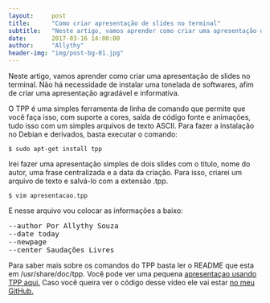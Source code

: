 ```yaml
---
layout:     post
title:      "Como criar apresentação de slides no terminal"
subtitle:   "Neste artigo, vamos aprender como criar uma apresentação de slides no terminal"
date:       2017-03-16 14:00:00
author:     "Allythy"
header-img: "img/post-bg-01.jpg"
---
```

Neste artigo, vamos aprender como criar uma apresentação de slides no terminal.
Não há necessidade de instalar uma tonelada de softwares, afim de criar uma apresentação agradável e informativa.

O TPP é uma simples ferramenta de linha de comando que permite que você faça isso,
com suporte a cores, saída de código fonte e animações, tudo isso com um simples arquivos de texto ASCII.
Para fazer a instalação no Debian e derivados, basta executar o comando:

`$ sudo apt-get install tpp`

Irei fazer uma apresentação simples de dois slides com o titulo, nome do autor, uma frase centralizada e a data da criação. Para isso, criarei um arquivo de texto e salvá-lo com a extensão .tpp.

`$ vim apresentacao.tpp`

E nesse arquivo vou colocar as informações a baixo:
<pre class ="language-bash">
--author Por Allythy Souza
--date today
--newpage
--center Saudações Livres
</pre>

Para saber mais sobre os comandos do TPP basta ler o README que esta em  /usr/share/doc/tpp. Você pode ver uma pequena [apresentaçao usando TPP aqui.](https://www.youtube.com/watch?time_continue=29&v=fcC2aKCDGAs) Caso você queira ver o código desse vídeo ele vai estar [no meu GitHub.](https://github.com/allythy/Apresentacao-de-Slides-no-Terminal)
